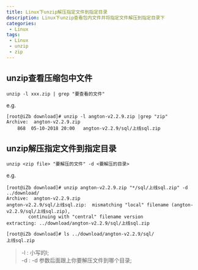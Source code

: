 ```yaml
---
title: Linux下unzip解压指定文件到指定目录
description: Linux下unzip查看包内文件并将指定文件解压到指定目录下
categories:
 - Linux
tags:
 - Linux
 - unzip
 - zip
---
```


## unzip查看压缩包中文件
```shell
unzip -l xxx.zip | grep "要查看的文件"
```
e.g.
```shell
[root@iZb download]# unzip -l angton-v2.2.9.zip |grep "zip"
Archive:  angton-v2.2.9.zip
    868  05-10-2018 20:00   angton-v2.2.9/sql/上线sql.zip
```
## unzip解压指定文件到指定目录
```shell
unzip <zip file> "要解压的文件" -d <要解压的目录> 
```
e.g.
```shell 
[root@iZb download]# unzip angton-v2.2.9.zip "*/sql/上线sql.zip" -d ../download/
Archive:  angton-v2.2.9.zip
angton-v2.2.9/sql/上线sql.zip:  mismatching "local" filename (angton-v2.2.9/sql/上线sql.zip),
        continuing with "central" filename version
extracting: ../download/angton-v2.2.9/sql/上线sql.zip  
```

```shell
[root@iZb download]# ls ../download/angton-v2.2.9/sql/
上线sql.zip
```
>-l : 小写的l;  
>-d :  -d 参数后面跟上你要解压文件到哪个目录;


